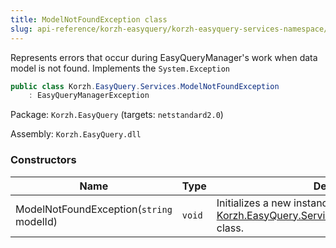 ```yaml
---
title: ModelNotFoundException class
slug: api-reference/korzh-easyquery/korzh-easyquery-services-namespace/modelnotfoundexception-class
---
```

Represents errors that occur during EasyQueryManager's work when  data model is not found.  Implements the `System.Exception`
```csharp
public class Korzh.EasyQuery.Services.ModelNotFoundException
    : EasyQueryManagerException

```
Package: `Korzh.EasyQuery` (targets: `netstandard2.0`)

Assembly: `Korzh.EasyQuery.dll`

### Constructors

| Name | Type | Description | 
| --- | --- | --- | 
| ModelNotFoundException(`string` modelId) | `void` | Initializes a new instance of the [Korzh.EasyQuery.Services.ModelNotFoundException](/api-reference/korzh-easyquery/korzh-easyquery-services-namespace/modelnotfoundexception-class) class. |